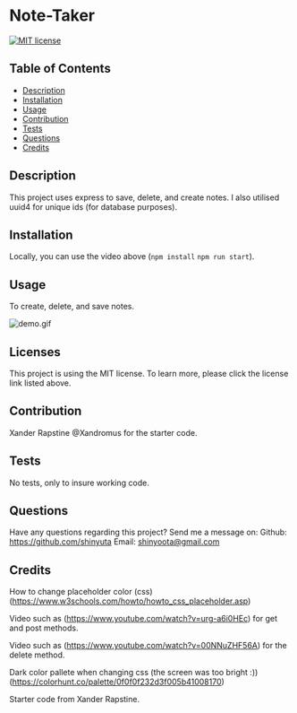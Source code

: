 
  # Note-Taker
  [![MIT license](https://img.shields.io/badge/License-MIT-blue.svg)](https://mit-license.org/)

  ## Table of Contents
  - [Description](#description) 
  - [Installation](#Installation) 
  - [Usage](#usage) 
  - [Contribution](#contribution) 
  - [Tests](#tests) 
  - [Questions](#questions) 
  - [Credits](#credits) 

  ## Description 
  This project uses express to save, delete, and create notes. I also utilised uuid4 for unique ids (for database purposes).

  ## Installation 
  Locally, you can use the video above (`npm install` `npm run start`).

  ## Usage
  To create, delete, and save notes.

  ![demo.gif](demo.gif)

  ## Licenses 
  
  This project is using the MIT license. To learn more, please click the license link listed above.

  ## Contribution 
  Xander Rapstine @Xandromus for the starter code.

  ## Tests 
  No tests, only to insure working code.

  ## Questions 
  Have any questions regarding this project? 
  Send me a message on:
  Github: https://github.com/shinyuta 
  Email: shinyoota@gmail.com 

  ## Credits 
  
  How to change placeholder color (css) (https://www.w3schools.com/howto/howto_css_placeholder.asp)

  Video such as (https://www.youtube.com/watch?v=urg-a6i0HEc) for get and post methods.

  Video such as (https://www.youtube.com/watch?v=00NNuZHF56A) for the delete method.

  Dark color pallete when changing css (the screen was too bright :)) (https://colorhunt.co/palette/0f0f0f232d3f005b41008170)

  Starter code from Xander Rapstine.
